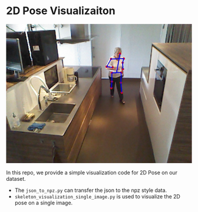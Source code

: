 # 2D Pose Visualizaiton

![](./test.jpg)


In this repo, we provide a simple visualization code for 2D Pose on our dataset. 
- The `json_to_npz.py` can transfer the json to the npz style data. 
- `skeleton_visualization_single_image.py` is used to visualize the 2D pose on a single image. 

